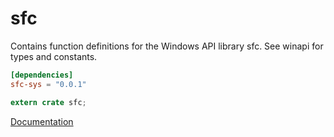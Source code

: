 # sfc #
Contains function definitions for the Windows API library sfc. See winapi for types and constants.

```toml
[dependencies]
sfc-sys = "0.0.1"
```

```rust
extern crate sfc;
```

[Documentation](https://retep998.github.io/doc/sfc/)

